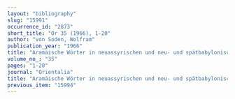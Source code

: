 ```yaml
---
layout: "bibliography"
slug: "15991"
occurrence_id: "2873"
short_title: "Or 35 (1966), 1-20"
author: "von Soden, Wolfram"
publication_year: "1966"
title: "Aramäische Wörter in neuassyrischen und neu- und spätbabylonischen Texten. Ein Vorbericht. I (agâ - *mūš),"
volume_no_: "35"
pages: "1-20"
journal: "Orientalia"
title: "Aramäische Wörter in neuassyrischen und neu- und spätbabylonischen Texten. Ein Vorbericht. I (agâ - *mūš),"
previous_item: "15994"
---
```

